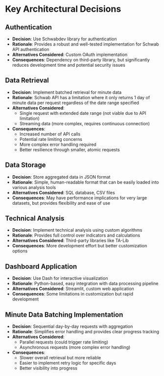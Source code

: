 # Key Architectural Decisions

## Authentication

- **Decision**: Use Schwabdev library for authentication
- **Rationale**: Provides a robust and well-tested implementation for Schwab API authentication
- **Alternatives Considered**: Custom OAuth implementation
- **Consequences**: Dependency on third-party library, but significantly reduces development time and potential security issues

## Data Retrieval

- **Decision**: Implement batched retrieval for minute data
- **Rationale**: Schwab API has a limitation where it only returns 1 day of minute data per request regardless of the date range specified
- **Alternatives Considered**: 
  - Single request with extended date range (not viable due to API limitation)
  - Streaming data (more complex, requires continuous connection)
- **Consequences**: 
  - Increased number of API calls
  - Potential rate limiting concerns
  - More complex error handling required
  - Better resilience through smaller, atomic requests

## Data Storage

- **Decision**: Store aggregated data in JSON format
- **Rationale**: Simple, human-readable format that can be easily loaded into various analysis tools
- **Alternatives Considered**: SQL database, CSV files
- **Consequences**: May have performance implications for very large datasets, but provides flexibility and ease of use

## Technical Analysis

- **Decision**: Implement technical analysis using custom algorithms
- **Rationale**: Provides full control over indicators and calculations
- **Alternatives Considered**: Third-party libraries like TA-Lib
- **Consequences**: More development effort but better customization options

## Dashboard Application

- **Decision**: Use Dash for interactive visualization
- **Rationale**: Python-based, easy integration with data processing pipeline
- **Alternatives Considered**: Streamlit, custom web application
- **Consequences**: Some limitations in customization but rapid development

## Minute Data Batching Implementation

- **Decision**: Sequential day-by-day requests with aggregation
- **Rationale**: Simplifies error handling and provides clear progress tracking
- **Alternatives Considered**: 
  - Parallel requests (could trigger rate limiting)
  - Asynchronous requests (more complex error handling)
- **Consequences**: 
  - Slower overall retrieval but more reliable
  - Easier to implement retry logic for specific days
  - Better visibility into progress
